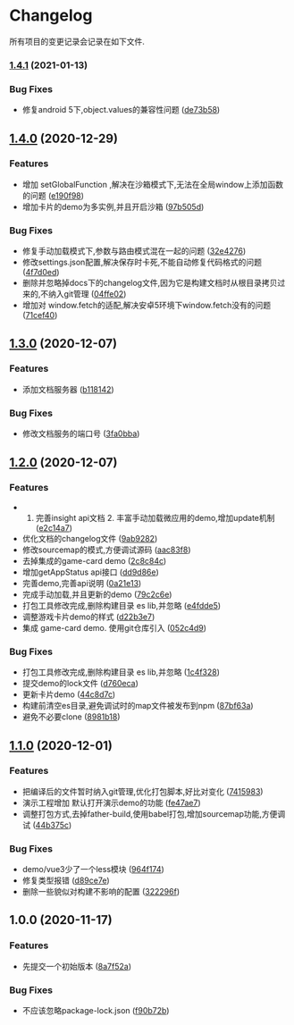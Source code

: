 # Changelog

所有项目的变更记录会记录在如下文件.

### [1.4.1](https://gitlab.vmic.xyz///compare/v1.4.0...v1.4.1) (2021-01-13)


### Bug Fixes

* 修复android 5下,object.values的兼容性问题 ([de73b58](https://gitlab.vmic.xyz///commit/de73b58abbc1c698d9b5f55e5c9f8d6de3d6485c))

## [1.4.0](https://gitlab.vmic.xyz///compare/v1.3.0...v1.4.0) (2020-12-29)


### Features

* 增加 setGlobalFunction ,解决在沙箱模式下,无法在全局window上添加函数的问题 ([e190f98](https://gitlab.vmic.xyz///commit/e190f98076086c0c13a447f5c281316708e2844e))
* 增加卡片的demo为多实例,并且开启沙箱 ([97b505d](https://gitlab.vmic.xyz///commit/97b505d6d525c144710f33ca4852740c34d96cd7))


### Bug Fixes

* 修复手动加载模式下,参数与路由模式混在一起的问题 ([32e4276](https://gitlab.vmic.xyz///commit/32e4276356dc75efab97f58af2be71bb62194b91))
* 修改settings.json配置,解决保存时卡死,不能自动修复代码格式的问题 ([4f7d0ed](https://gitlab.vmic.xyz///commit/4f7d0ed70404b0d2d569078e7e1b4521641c254a))
* 删除并忽略掉docs下的changelog文件,因为它是构建文档时从根目录拷贝过来的,不纳入git管理 ([04ffe02](https://gitlab.vmic.xyz///commit/04ffe028c6ae9f177d3615fa7246b43be277c9d3))
* 增加对 window.fetch的适配,解决安卓5环境下window.fetch没有的问题 ([71cef40](https://gitlab.vmic.xyz///commit/71cef40c763737b440c951b7effa9e61a8350f1a))

## [1.3.0](https://gitlab.vmic.xyz///compare/v1.2.0...v1.3.0) (2020-12-07)


### Features

* 添加文档服务器 ([b118142](https://gitlab.vmic.xyz///commit/b1181422328dbcc7f0b1874febe1d54a7bd49241))


### Bug Fixes

* 修改文档服务的端口号 ([3fa0bba](https://gitlab.vmic.xyz///commit/3fa0bba3e64014c14b43cb00f43e9cf6953fd245))

## [1.2.0](https://gitlab.vmic.xyz///compare/v1.1.0...v1.2.0) (2020-12-07)


### Features

* 1. 完善insight api文档 2. 丰富手动加载微应用的demo,增加update机制 ([e2c14a7](https://gitlab.vmic.xyz///commit/e2c14a7614ae46215e72c0a21c02060e50faf824))
* 优化文档的changelog文件 ([9ab9282](https://gitlab.vmic.xyz///commit/9ab9282c6b2fed66717b12ffd0356a11742f0c1f))
* 修改sourcemap的模式,方便调试源码 ([aac83f8](https://gitlab.vmic.xyz///commit/aac83f811a6895cd1c7b9fcf8f0f3b2045f1553d))
* 去掉集成的game-card demo ([2c8c84c](https://gitlab.vmic.xyz///commit/2c8c84c8dc92b3e9883e16e89af463caa6f4898a))
* 增加getAppStatus api接口 ([dd9d86e](https://gitlab.vmic.xyz///commit/dd9d86e772af6dad649015803db9e314b86b3760))
* 完善demo,完善api说明 ([0a21e13](https://gitlab.vmic.xyz///commit/0a21e134ef6e5f5e706091795d2a367c1450fb17))
* 完成手动加载,并且更新的demo ([79c2c6e](https://gitlab.vmic.xyz///commit/79c2c6e95d79042eac6819ef32e8ffc9db09c3c0))
* 打包工具修改完成,删除构建目录 es lib,并忽略 ([e4fdde5](https://gitlab.vmic.xyz///commit/e4fdde54cdaa7c2bbd6abb4b96c2b6d98f65abcf))
* 调整游戏卡片demo的样式 ([d22b3e7](https://gitlab.vmic.xyz///commit/d22b3e71b8cc00a8960ceb84d6ad654527cafabd))
* 集成 game-card demo. 使用git仓库引入 ([052c4d9](https://gitlab.vmic.xyz///commit/052c4d9355b67552120a3c8eef6eebc4b2c75b89))


### Bug Fixes

* 打包工具修改完成,删除构建目录 es lib,并忽略 ([1c4f328](https://gitlab.vmic.xyz///commit/1c4f3289f37e677229cc29650976bd8eeff628c0))
* 提交demo的lock文件 ([d760eca](https://gitlab.vmic.xyz///commit/d760eca19c6727ab55f19b67198f00f60c9855a2))
* 更新卡片demo ([44c8d7c](https://gitlab.vmic.xyz///commit/44c8d7c1ba1de777623efbd1b43e01acf005982f))
* 构建前清空es目录,避免调试时的map文件被发布到npm ([87bf63a](https://gitlab.vmic.xyz///commit/87bf63a5586108edab2a0ffde5ed7bb72d14e718))
* 避免不必要clone ([8981b18](https://gitlab.vmic.xyz///commit/8981b181e6c7fb9397dd028b07b3257c63b35c72))

## [1.1.0](https://gitlab.vmic.xyz///compare/v1.0.0...v1.1.0) (2020-12-01)


### Features

* 把编译后的文件暂时纳入git管理,优化打包脚本,好比对变化 ([7415983](https://gitlab.vmic.xyz///commit/7415983b84d022b08f1b5c62c6fd4758ce797ed0))
* 演示工程增加 默认打开演示demo的功能 ([fe47ae7](https://gitlab.vmic.xyz///commit/fe47ae7ece171b3471413bc81a234feaed23cc55))
* 调整打包方式,去掉father-build,使用babel打包,增加sourcemap功能,方便调试 ([44b375c](https://gitlab.vmic.xyz///commit/44b375c9e6535e0143fe3a171ac890a72bc163b0))


### Bug Fixes

* demo/vue3少了一个less模块 ([964f174](https://gitlab.vmic.xyz///commit/964f174420d7a093d3389268a70f5469b40469fa))
* 修复类型报错 ([d89ce7e](https://gitlab.vmic.xyz///commit/d89ce7e78f1dfebfac1453c58273b86906be3ed4))
* 删除一些貌似对构建不影响的配置 ([322296f](https://gitlab.vmic.xyz///commit/322296f3a0f3c5df9f4ade2c038dd82317033d2c))

## 1.0.0 (2020-11-17)


### Features

* 先提交一个初始版本 ([8a7f52a](https://gitlab.vmic.xyz///commit/8a7f52ad4fcbd990d226be290411d89e6123f958))


### Bug Fixes

* 不应该忽略package-lock.json ([f90b72b](https://gitlab.vmic.xyz///commit/f90b72bbfce4212ada08255a210f9d72c79732c5))
